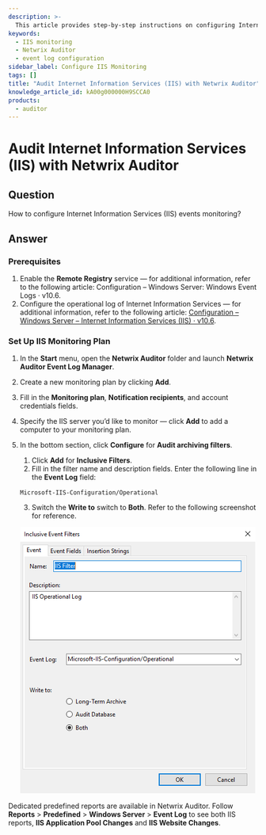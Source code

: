 ```yaml
---
description: >-
  This article provides step-by-step instructions on configuring Internet Information Services (IIS) events monitoring using Netwrix Auditor.
keywords:
  - IIS monitoring
  - Netwrix Auditor
  - event log configuration
sidebar_label: Configure IIS Monitoring
tags: []
title: "Audit Internet Information Services (IIS) with Netwrix Auditor"
knowledge_article_id: kA00g000000H9SCCA0
products:
  - auditor
---
```


# Audit Internet Information Services (IIS) with Netwrix Auditor

## Question

How to configure Internet Information Services (IIS) events monitoring?

## Answer

### Prerequisites

1. Enable the **Remote Registry** service — for additional information, refer to the following article: Configuration – Windows Server: Windows Event Logs · v10.6.
2. Configure the operational log of Internet Information Services — for additional information, refer to the following article: [Configuration – Windows Server – Internet Information Services (IIS) · v10.6](/docs/auditor/10.6/configuration/windowsserver/iis).

### Set Up IIS Monitoring Plan

1. In the **Start** menu, open the **Netwrix Auditor** folder and launch **Netwrix Auditor Event Log Manager**.
2. Create a new monitoring plan by clicking **Add**.
3. Fill in the **Monitoring plan**, **Notification recipients**, and account credentials fields.
4. Specify the IIS server you’d like to monitor — click **Add** to add a computer to your monitoring plan.
5. In the bottom section, click **Configure** for **Audit archiving filters**.

   1. Click **Add** for **Inclusive Filters**.
   2. Fill in the filter name and description fields. Enter the following line in the **Event Log** field:

   ```plaintext
   Microsoft-IIS-Configuration/Operational
   ```

   3. Switch the **Write to** switch to **Both**. Refer to the following screenshot for reference.

   ![Configuration of Audit Archiving Filters with the Write to switch set to Both](./images/servlet_image_69af0d1737a5.png)

Dedicated predefined reports are available in Netwrix Auditor. Follow **Reports** > **Predefined** > **Windows Server** > **Event Log** to see both IIS reports, **IIS Application Pool Changes** and **IIS Website Changes**.